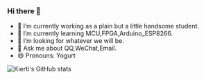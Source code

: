 ### Hi there 👋

- 🔭 I’m currently working as a plain but a little handsome student.
- 🌱 I’m currently learning MCU,FPGA,Arduino_ESP8266.
- 🤔 I’m looking for whatever we will be.
- 💬 Ask me about QQ,WeChat,Email.
- 😄 Pronouns: Yogurt

![Kierti's GitHub stats](https://github-readme-stats.vercel.app/api?username=Yogurt-994&show_icons=true&theme=radical)

<!--START_SECTION:waka-->
<!--END_SECTION:waka-->
